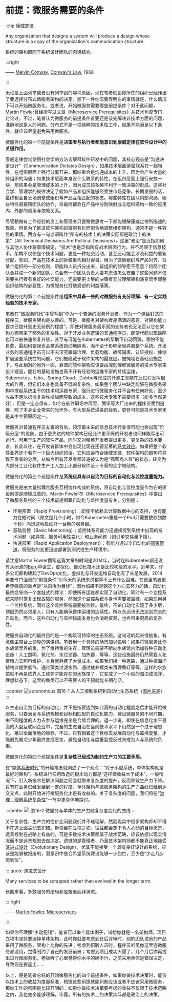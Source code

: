 # 前提：微服务需要的条件

:::tip 康威定律

Any organization that designs a system will produce a design whose structure is a copy of the organization's communication structure.

系统的架构趋同于系统设计团队的沟通结构。

:::right

—— [Melvin Conway](https://en.wikipedia.org/wiki/Melvin_Conway), [Conway's Law](https://en.wikipedia.org/wiki/Conway%27s_law), 1968

:::

无论是上面列举或者没有列举到的哪种原因，现在笔者假设你所在的组织已经作出了要选择分布式微服务架构的决定。那下一件你应要弄明白的事情就是，什么情况下可以开始微服务化，或者说，开始微服务需要哪些前提条件？对于此问题，[Martin Fowler](https://martinfowler.com/)曾经撰写过文章《[Microservice Prerequisites](https://martinfowler.com/bliki/MicroservicePrerequisites.html)》从技术角度专门讨论过，不过，笔者认为微服务的前提条件首要还是该先解决非技术方面的问题，准确地说是人的问题。分布式不是一项纯粹的技术性工作，如果不能满足以下条件，就应该尽量避免采用微服务。

微服务化的第一个前提条件是**决策者与执行者都能意识到康威定律在软件设计中的关键作用。**

康威定律尝试使用社会学的方法去解释软件研发中的问题，其核心观点是“沟通决定设计”（Communication Dictates Design），如果技术层面紧密联系在一起特性，在组织层面上强行分离开来，那结果会是沟通成本的上升，因为会产生大量的跨组织的沟通；如果技术层面本身没什么联系的特性，在组织层面上强行安放一块，那结果会是管理成本的上升，因为成员越多越不利于一致决策的形成。这些社会学、管理学的规律决定了假如产品和组织能够经受住市场竞争，长期发展的话，最终都会自发地调整成组织与产品互相匹配的状态。哪些特性在团队内部沟通，哪些特性需要跨团队的协作，将最终都会在产品中分别映射成与组织结构一致的应用内、外部的调用与依赖关系。

尽管稍微有工作经验的员工和管理者只要稍微思考一下都能理解康威定律所描述的现象，但是为了推进软件架构的微服务化而配合地调整组织架构，通常不是一件容易的事情。西方有一句谚语叫作“所有的技术上的决策实际都是政治上的决策”（All Technical Decisions Are Political Decisions），这里“政治”是泛指如何与其他人协作将事情搞定，“技术”也是泛指所有战术层面行为，并不局限于信息技术。架构不仅仅是个技术问题，更是一种社交活动，甚至还可能会涉及利益的重新分配，譬如，产品在技术上的拆装重构相对容易，但为了做到组织与产品对齐，将某个组织的一部分权利、职能和人员拆分出来，该组织的领导愿不愿意？将两个团队合并成一个新的团队，总会有一个团队负责人要考虑该怎么安置？这些问题不仅需要执行者有良好的社交能力，还需要更上层的决策者充分理解架构演变同步调整组织结构的必要性，为微服务化打破局部的利益藩篱。

微服务化的第二个前提条件是**组织中具备一些的对微服务有充分理解、有一定实践经验的技术专家。**

笔者在“[微服务时代](/architecture/architect-history/microservices.html)”中曾写到“作为一个普通的服务开发者，作为一个螺丝钉式的程序员，微服务架构是友善的。可是，微服务对架构者是满满的恶意，对架构能力要求已提升到史无前例的程度”。即使对微服务最乐观的支持者也无法否认它在架构方面带来了额外的复杂性。对于开发业务逻辑的普通程序员，即使代码出现缺陷也可以被快速修复升级，甚至有可能在Kubernetes的帮助下自动回弹，哪怕不能自愈，最起码错误也会被系统自动地隔离，而不至于影响全局弄崩整个系统。开发业务的普通程序员可以不去深究跟踪治理、负载均衡、故障隔离、认证授权、伸缩扩展这些系统性的问题，它们被隐藏于软件架构的最底层，被掩埋在基础设施之下。与此相对的另外一面，靠谱的软件架构应该要由深刻理解微服务的技术专家来设计建造，健壮的基础设施也离不开有经验的运维专家的持续运维，Kubernetes、Istio、Spring Cloud、Dubbo等现成的开源工具能在此过程发挥很大的作用，但它们本身也具备不低的复杂性。如果整个团队中缺乏能够在微服务架构中撑起系统主干的技术和运维专家，强行进行微服务化并不会有任何好处，至少收益不足以抵消复杂性增加而导致的成本。这些技术专家不需要很多（能多当然更好），但是一定必须有，如今在软件职场中阿里、腾讯等大厂出来的程序员受到追捧，除了本身企业带来的光环外，有大型系统浸染的经验，更有可能是技术专家也是其中主要原因之一。

微服务对普通程序员友善的背后，预示着未来的信息技术行业很可能也会出现“阶级分层”的现象，由于更先进的软件架构已经允许更平庸的开发者也同样能写出可运行、可用于生产的软件产品，同时又对精英开发者提出更多、更复杂的技术要求，长此以往，在开发者群体中会出现比现在还要显著的[马太效应](https://en.wikipedia.org/wiki/Matthew_effect)。如果把整个软件业界这个看作一个巨大组织的话，它也应会符合康威定律，软件架构的趋势将导致开发者的分层，从如今所有开发者都普遍被认为是“高智商人群”的状态，转变为大部分工业化软件生产工人加上小部分软件设计专家的金字塔结构。

微服务化的第三个前提条件是**系统应具有以自治为目标的自动化与监控度量能力。**

微服务是由大量松耦合服务互相协作构成的系统，将自动化与监控度量作为它的建设前提是顺理成章的。Martin Fowler在《Microservice Prerequisites》中提出了微服务系统的三个技术前提都跟自动化与监控度量有关，分别是：

- 环境预置（Rapid Provisioning）：即使不依赖云计算数据中心的支持，也有能力在短时间（原文是几个小时，如今Kubernetes重启一个Pod只需要数秒到数十秒）内迅速地启动好一台新的服务器。
- 基础监控（Basic Monitoring）：监控体系有能力迅速捕捉到系统中出现的技术问题（如异常、服务可用性变化）和业务问题（如订单交易量下降）。
- 快速部署（Rapid Application Deployment）：有能力通过全自动化的[部署管道](https://martinfowler.com/bliki/DeploymentPipeline.html)，将服务的变更迅速部署到测试或生产环境中。

请注意Martin Fowler撰写这篇文章的时间是2014年，当时连Kubernetes都还没有从闭源的[Borg](https://en.wikipedia.org/wiki/Borg_(cluster_manager))中诞生，虚拟化、自动化技术还是比较初级的水平。近年来，许多公司都构建起了DevOps文化，虚拟化与开发运维自动化有了长足发展，2014年要专门强调的“前提条件”对今天的系统来说都算不上有什么困难。在这里笔者更希望强调的重点是“以自治为目标”，因为如果不是朝这个方向去努力的话，自动化最终会导向一个套娃式的悖论：即使所有运维都实现了自动化，同时有一个监控系统来随时恢复出现故障的服务，然而这个监控系统本身也需要被监控。如果启用另一个监控系统，同样这个监控系统需要被监控。最终，不论自动化实现了多少层，顶层仍然必须是人，只有人能确保整体运维的连续性，所以永远也无法达到完全的自动化。而且，这些自动化与监控措施本身也会消耗资源，也会带来更高的复杂性。

微服务自动化的最终目的是一个构筑可持续的生态系统。这句话听起来很抽象，有点像主席台上领导的演讲词。笔者用一个具体的场景加以说明：如果将微服务比作水族馆里养的鱼，为了维持鱼的生存，管理员需要不断向水族馆内添加各种自动化设施：人工照明、氧化剂、水过滤器、加热器，等等。这些设施最终仍然需要人花费精力去照料维护，本身就耗费了大量成本。如果我们换一种思路，通过种植海洋植物以提供氧气、通过藻类过滤水质、通过放养螺类来清理鱼缸等等。这样的水族馆就不再是依靠人工维护才能存在的水族馆了，它变成了一个小型的湖泊或海洋，理想状态下，这里的鱼类可以不需要人的干预就能长期存活。

:::center
![autonomous](./images/autonomous.png)
图16-1 从人工控制系统到自动化生态系统（[图片来源](https://blog.container-solutions.com/microservices-artificial-intelligence-os)）
:::

以生态自治为目标的自动化，并不是指要达到如此高的自动化程度之后才能开始微服务，只要满足与系统规模和目标相匹配的自动化能力，建设微服务的不同时期，由不同程度的人力去参与运维完全是合情合理的。退一步说，即使在信息化水平最高的大型互联网企业中，完全的生态自治在当前技术水平下仍然是一个过于理想化、难以全面落地的目标，不过，只有朝着这个目标去发展自动化与监控度量，才能避免屠龙少年最终变成恶龙，避免自动化与度量监控反过来成为人与系统的负担。

微服务化的第四个前提条件是**复杂性已经成为制约生产力的主要矛盾。**

在“[单体系统时代](/architecture/architect-history/monolithic.html)”的开篇笔者就阐述了一个观点：“对于小型系统，单体架构就是最好的架构”。系统进行任何改造的根本动力都是“这样做收益大于成本”，一般情况下，引入新技术在解决问题之前会就带来复杂度的提升，反而导致生产力下降。只有在业务已经发展到一定的程度，单体架构与微服务架构的生产力曲线已经到达交叉点，此时开始进行微服务化才是有收益的。关于复杂度的问题，我们将在“[治理：理解系统复杂性](/methodology/forward-msa/governance.html)”一节中更具体地探讨。

:::center
![](./images/line.png)
图16-2 微服务与单体的生产力随复杂度变化的曲线
:::

关于复杂性、生产力的性价比问题我们并不难理解，然而现实中很多架构师却不得不在这上面主动去犯错。新项目在立项之初，往往都会定下令人心动的目标愿景，远景规划在战略上有益的，可是多数技术决策都属于战术范畴，应该依据以现实情况而不是远景规划去做决定。遗憾的是管理者、乃至技术架构师都不能真正地接受[演进式设计](https://martinfowler.com/articles/microservices.html#EvolutionaryDesign)（Evolutionary Design），尤其不能接受一个具有良好设计的系统，应该是能够被报废的，潜意识中总会希望系统建设能够一步到位，至少是“少走几步能到位”。

::: quote 演进式设计

Many services to be scrapped rather than evolved in the longer term.

长期来看，多数服务的结局都是报废而非演进。

::: right

—— [Martin Fowler](https://martinfowler.com/), [Microservices](https://martinfowler.com/articles/microservices.html#EvolutionaryDesign)

:::

如果你不理解“主动犯错”，笔者可以举个具体例子，试想你就是一名架构师，项目立项中坚持要选择单体架构，此时你就要考虑到日后评审时，别的团队说他的产品采用了微服务，架构上比你的先进；考虑到招聘人员时，程序员听见你这里连微服务都没用，觉得制约了自己的发展前景；考虑到项目成功火爆了，几个月后你再提出进行微服务化，老板听了心里觉得你水平的确不行，之前采用单体是错误决定，导致现在要返工……

以上，便是笔者总结的开始微服务化的四个前提条件，如果你做技术决策时，能仅以技术上的收益为度量标准，根据这些前提就能判断应该或者不应该采用微服务，那你工作的氛围是比较开明的；如果你做技术决策要考虑的收益不仅限于技术范畴之内，我也完全能够理解，毕竟，所有的技术上的决策实际都是政治上的决策。
